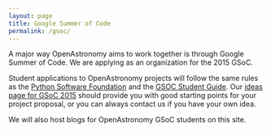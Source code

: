 ```yaml
---
layout: page
title: Google Summer of Code
permalink: /gsoc/
---
```

A major way OpenAstronomy aims to work together is through Google Summer of Code.  We are applying as an organization for the 2015 GSoC.

Student applications to OpenAstronomy projects will follow the same
rules as the [Python Software Foundation] and the [GSOC Student Guide].
Our [ideas page for GSoC 2015](/gsoc2015/ideas.html) should provide you with good starting points for
your project proposal, or you can always contact us if you have your
own idea.

We will also host blogs for OpenAstronomy GSoC students on this site.


[Python Software Foundation]: https://wiki.python.org/moin/SummerOfCode/2015
[GSOC Student Guide]: http://en.flossmanuals.net/GSoCStudentGuide/
